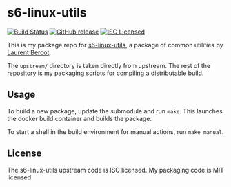 s6-linux-utils
=========

[![Build Status](https://img.shields.io/travis/com/amylum/s6-linux-utils.svg)](https://travis-ci.com/amylum/s6-linux-utils)
[![GitHub release](https://img.shields.io/github/release/amylum/s6-linux-utils.svg)](https://github.com/amylum/s6-linux-utils/releases)
[![ISC Licensed](https://img.shields.io/badge/license-ISC-green.svg)](https://tldrlegal.com/license/-isc-license)

This is my package repo for [s6-linux-utils](http://www.skarnet.org/software/s6-linux-utils/), a package of common utilities by [Laurent Bercot](http://skarnet.org/).

The `upstream/` directory is taken directly from upstream. The rest of the repository is my packaging scripts for compiling a distributable build.

## Usage

To build a new package, update the submodule and run `make`. This launches the docker build container and builds the package.

To start a shell in the build environment for manual actions, run `make manual`.

## License

The s6-linux-utils upstream code is ISC licensed. My packaging code is MIT licensed.

